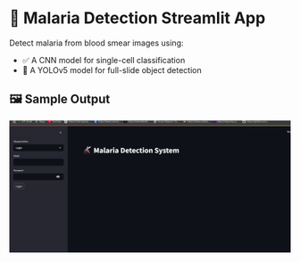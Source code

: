 # 🦠 Malaria Detection Streamlit App

Detect malaria from blood smear images using:
- ✅ A CNN model for single-cell classification
- 🧠 A YOLOv5 model for full-slide object detection

## 🖼 Sample Output
![Login](./assets/login.png)
